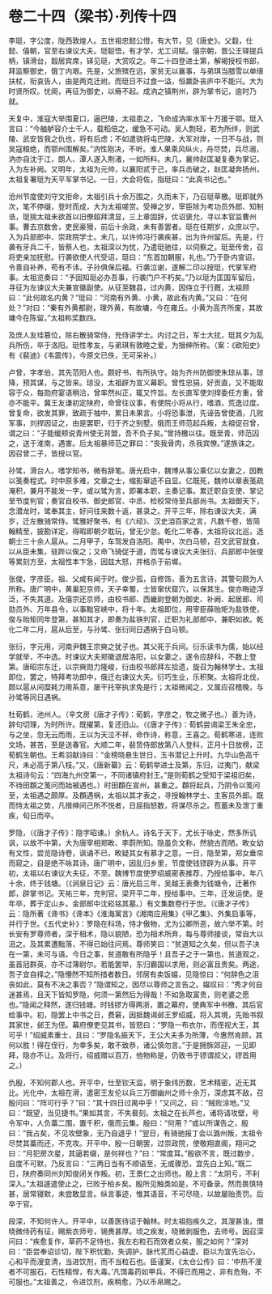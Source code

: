 # 卷二十四（梁书）·列传十四

李珽，字公度，陇西敦煌人。五世祖忠懿公憕，有大节，见《唐史》。父縠，仕懿、僖朝，官至右谏议大夫。珽聪悟，有才学，尤工词赋。僖宗朝，晋公王铎提兵柄，镇滑台，縠居宾席，铎见珽，大赏叹之。年二十四登进士第，解褐授校书郎，拜监察御史，俄丁内艰。先是，父旅殡在远，家贫无以襄事，与弟琪当腊雪以单缞扶杖，衔哀告人，由是两克迁祔。而珽日不过食一溢，恒羸卧丧庐中不能兴。大为时贤所叹。忧阕，再征为御史，以瘠不起。成汭之镇荆州，辟为掌书记，逾时乃就。

天复中，淮寇大举围夏口，逼巴陵，太祖患之，飞命成汭率水军十万援于鄂。珽入言曰：“今舳舻容介士千人，载稻倍之，缓急不可动。吴人剽轻，若为所绊，则武陵、武安皆我之仇也，将有后虑；不如遣骁将屯巴陵，大军对岸，一日不与战，则吴寇粮绝，而鄂州围解矣。”汭性刚决，不听。淮人果乘风纵火，舟尽焚，兵尽溺，汭亦自沈于江，朗人、潭人遂入荆渚，一如所料。未几，襄帅赵匡凝复奏为掌记，入为左补阙。又明年，太祖为元帅，以襄阳贰于己，率兵击破之，赵匡凝奔扬州，太祖复署珽为天平军掌书记。一日，大会将佐，指珽曰：“此真书记也。”

沧州节度使刘守文拒命，太祖引兵十余万围之，久而未下，乃召珽草檄。珽即就外次，笔不停缀，登时而成，大为太祖嗟赏。受禅之岁，宰臣除为考功员外郎、知制诰，珽揣太祖未欲首以旧僚超拜清显，三上章固辞，优诏褒允，寻以本官监曹州事。曹去京数舍，吏民豪猾，前后十余政，未有善罢者。珽在任期岁，众庶以宁。入为兵部郎中、崇政院学士。未几，以许帅冯行袭疾甚，出为许州留后。先是，行袭有牙兵二千，皆蔡人也，太祖深以为忧，乃遣珽驰往，以伺察之。珽至传舍，召将吏亲加抚慰。行袭欲使人代受诏，珽曰：“东首加朝服，礼也。”乃于卧内宣诏，令善自补养，苟有不讳，子孙俱保后福。行袭泣谢，遂解二印以授珽，代掌军府事。太祖览奏曰：“予固知珽必办吾事，行袭门户不朽矣。”乃以珽为匡国军留后，寻征为左谏议大夫兼宣徽副使。从征至魏县，过内黄，因侍立于行厩，太祖顾曰：“此何故名内黄？”珽曰：“河南有外黄、小黄，故此有内黄。”又曰：“在何处？”对曰：“秦有外黄都尉，理外黄，有故墉，今在雍丘。小黄为高齐所废，其故墉今在陈留。”太祖称奖数四。

及庶人友珪篡位，除右散骑常侍，充侍讲学士。内讨之日，军士大扰，珽其夕为乱兵所伤，卒于洛阳。珽性孝友，与弟琪有敦睦之爱，为搢绅所称。（案：《欧阳史》有《裴迪》《韦震传》，今原文已佚，无可采补。）

卢曾，字孝伯，其先范阳人也。颇好书，有所执守。始为齐州防御使朱琼从事，琼降，预其谋，与之皆来。琼没，太祖辟为宣义幕职。曾性忠狷，好贡直，又不能取容于众，每勋府宴语稍洽，曾率然纠正，辄又忤旨。左长直军使刘捍委任方重，曾亦不能平。冀王友谦初定陕府，命曾往议事，有使院小将从行，嗜酒，荒逸过度。曾复命，欲发其罪，致疏于袖中，累日未果言。小将恐事泄，先诬告曾使酒，几败军事，刘捍因证之，由是罢职，归于齐之别墅。俄而王师范起兵叛，太祖促召曾，谓之曰：“子能缓颊说青州使无背盟，吾不负子矣。”曾持檄以往。既至青，师范囚之，送于淮南，遇害。后太祖暴师范之罪曰：“丧我骨肉，杀我宾僚。”遂族诛之。因召曾二子，皆授以官。

孙骘，滑台人。嗜学知书，微有辞笔。唐光启中，魏博从事公乘亿以女妻之，因教以笺奏程式。时中原多难，文章之士，缩影窜迹不自显。亿既死，魏帅以章表笺疏淹积，兼月不能发一字，或以骘为言，即署本职，主奏记事。累迁职自支使、掌记至节度判官；奏官自校书、御史郎官、中丞、检校常侍至兵部尚书。太祖御天下，念潜龙时，骘奉其主，好问往来数十返，甚录之。开平三年，除右谏议大夫，满岁，迁左散骑常侍。骘雅好聚书，有《六经》、汉史洎百家之言，凡数千卷，皆简翰精至，披勘详定，得暇即朝夕耽玩，曾无少怠。乾化二年春，太祖将议北巡，选朝士三十余人扈从。二月甲子，车驾发自洛阳。禺中，次白马顿，召文武官就食，以从臣未集，驻跸以俟之；又命飞骑促于道，而骘与谏议大夫张衍、兵部郎中张俊等累刻方至，太祖性本卞急，因兹大怒，并格杀于前墀。

张俊，字彦臣。祖、父咸有闻于时。俊少孤，自修饰，善为五言诗，其警句颇为人所称。唐广明中，黄巢犯京师，天子幸蜀，士皆窜伏窟穴，以保其生。俊亦晦迹浮泛，不失其道。及僖宗还京师，由校书郎、西畿尉登朝为御史、补阙、起居郎、司勋员外、万年县令，以事黜官峡中，将十年。太祖即位，用宰臣薛贻矩为盐铁使，俊与贻矩同年登第，甚知其才，即奏为盐铁判官，迁职为礼部郎中，兼职如故。乾化二年二月，扈从后至，与孙骘、张衍同日遇祸于白马顿。

张衍，字元用，河南尹魏王宗奭之犹子也。其父死于兵间。衍乐读书为儒，始以经学就举，不中选。时谏议大夫郑徽退居洛阳，以女妻之，遂令应辞科，不数上登第。唐昭宗东迁，以宗奭勋力隆峻，衍由校书郎拜左拾遗，旋召为翰林学士。太祖即位，罢之，特拜考功郎中，俄迁右谏议大夫。衍巧生业，乐积聚。太祖将北伐，颇以扈从间糜耗力用系意，屡干托宰执求免是行；太祖微闻之，又属应召稽晚，与孙骘等同日遇祸。

杜荀鹤，池州人。（辛文房《唐才子传》：荀鹤，字彦之，牧之微子也。）善为诗，辞句切理，为时所许。既擢第，复还旧山。（《唐才子传》：荀鹤尝谒梁王朱全忠，与之坐，忽无云而雨，王以为天泣不祥，命作诗，称意，王喜之。荀鹤寒进，连败文场，甚苦，至是送春官。大顺二年，裴贽侍郎放第八人登科，正月十日放榜，正荀鹤生朝也。王希羽献诗曰：“金榜晓悬生世日，玉书潜记上升时。九华山色高千尺，未必高于第八枝。”又，《唐新纂》云：荀鹤举进士及第，东归，过夷门，献梁太祖诗句云：“四海九州空第一，不同诸镇府封王。”是则荀鹤之受知于梁祖旧矣，不待田頵之笺问而始被遇也。）时田頵在宣州，甚重之。頵将起兵，乃阴令以笺问至，太祖遇之颇厚。及頵遇祸，太祖以其才表之，寻授翰林学士、主客员外郎。既而恃太祖之势，凡搢绅间己所不悦者，日屈指怒数，将谋尽杀之。苞蓄未及泄丁重疾，旬日而卒。

罗隐，（《唐才子传》：隐字昭谏。）余杭人。诗名于天下，尤长于咏史，然多所讥讽，以故不中第，大为唐宰相郑畋、李蔚所知。隐虽负文称，然貌古而陋。畋女幼有文性，尝览隐诗卷，讽诵不已，畋疑其女有慕才之意。一日，隐至第，郑女垂帘而窥之，自是绝不咏其诗。唐广明中，因乱归乡里，节度使钱镠辟为从事。开平初，太祖以右谏议大夫征，不至。魏博节度使罗绍威密表推荐，乃授给事中。年八十余，终于钱塘。（《涧泉日记》云：唐光启三年，吴越王表奏为钱塘令，迁著作郎，辟掌书记。天祐三年，充判官。梁开平二年，授给事中。三年，迁发运使。是年卒，葬于定山乡。金部郎中沈崧铭其墓。）有文集数卷行于世。（《唐才子传》云：隐所著《谗书》《谗本》《淮海寓言》《湘南应用集》《甲乙集》、外集启事等，并行于世。《五代史补》：罗隐在科场，恃才傲物，尤为公卿所恶，故六举不第。时长安有罗尊师者，深于相术，隐以貌陋，恐为相术所弃，每与尊师接谈，常自大以沮之。及其累遭黜落，不得已始往问焉。尊师笑曰：“贫道知之久矣，但以吾子决在一第，未可与语。今日之事，贫道敢有所隐乎！且吾子之于一第也，贫道观之，虽首冠群英，亦不过簿尉尔。若能罢举，东归霸国以求用，则必富且贵矣。两途，吾子宜自择之。”隐懵然不知所措者数日。邻居有卖饭媪，见隐惊曰：“何辞色之沮丧如此，莫有不决之事否？”隐谓知之，因尽以尊师之言告之。媪叹曰：“秀才何自迷甚焉，且天下皆知罗隐，何须一第然后为得哉！不如急取富贵，则老婆之愿也。”隐闻之释然，遂归钱塘。时钱镠方得两浙，置之幕府，使典军中书檄，其后官给事中。初，隐罢上中书之日，费窘，因抵魏谒邺王罗绍威，将入其境，先贻书叙其家世，邺王为侄。幕府僚吏见其书，皆怒曰：“罗隐一布衣尔，而侄视大王，其可乎！”绍威素重士，且曰：“罗隐名振天下，王公大夫多为所薄，今惠然肯顾，其何以胜！得在侄行，为幸多矣，敢不致恭，诸公慎勿言。”于是拥旆郊迎，一见即拜，隐亦不让。及将行，绍威赠以百万，他物称是，仍致书于镠谓叔父，镠首用之。）

仇殷，不知何郡人也。开平中，仕至钦天监，明于象纬历数，艺术精密，近无其比。光化中，太祖在滑，遣密王友伦以兵三万御幽州之师十余万，深虑其不敌，召殷问曰：“阵可行乎？”曰：“其十四日过禺中乎！”又问之，曰：“贼败涂地。”又曰：“既望，当见捷书。”果如其言，不失晷刻。太祖之在长芦也，诸将请攻壁，号令军中，人负藁二围，置千积，俄而云集。殷曰：“何用？”或以所谋告之，殷曰：“我占矣，不见攻壁象，无乃自退乎！”翌日，有骑驰报丁会以潞州叛，太祖令尽焚其藁而还，不克攻。开平中，殷一日朝罢，过崇政院，使敬翔直阁，翔问之曰：“月犯房次星，其逼若缀，是何祥也？”曰：“常度耳。”殷欲不言，既过数步，自度不可默，乃反言曰：“三两日当有不顺语至，无或骤恐，宜先白上知。”既二日，陕府奏同州刘知俊闭关作叛。初，王景仁之出师也。殷上言：“太阴亏，不利深入。”太祖遽遣使止之，已败于柏乡矣。殷所见触类如是，不可备录。然而畏慎特甚，居常寝默，未尝敢显言。纵言事迹，惟其语音，不可尽晓，以故屡贻责罚。后卒于官。

段深，不知何许人。开平中，以善医待诏于翰林。时太祖抱疾久之，其溲甚浊，僧晓微侍药有征，赐紫衣师号，锡赉甚厚。顷之疾发，晓微剥服色，去师号。因召深问曰：“疾愈复作，草药不足恃也，我左右粒石而效者众矣，服之如何？”深对曰：“臣尝奉诏诊切，陛下积忧勤，失调护，脉代芤而心益虚。臣以为宜先治心，心和平而溲变清，当进饮剂，而不当粒石也。臣谨案，《太仓公传》曰：‘中热不溲者不可服石，石性精悍，有大毒。’凡饵毒药如甲兵，不得已而用之，非有危殆，不可服也。”太祖善之，令进饮剂，疾稍愈，乃以币帛赐之。
